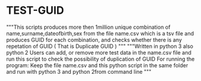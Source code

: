# TEST-GUID 


"""This scripts produces more then 1million unique combination of name,surname,dateofbirth,sex from
the file name.csv which is a tsv file and produces GUID for each combination, and checks whether there is
any repetation of GUID ( That is Duplicate GUID ) """
"""Written in python 3 also python 2
Users can add, or remove more test data in the name.csv file and run this script to check the possibility of duplication of GUID 
For running the program:
Keep the file name.csv and this python script in the same folder and run with python 3 and python 2from command line """
